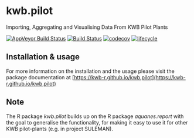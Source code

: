 # kwb.pilot

Importing, Aggregating and Visualising Data From KWB Pilot Plants

[![AppVeyor Build Status](https://ci.appveyor.com/api/projects/status/4wwur7ep1gmcyx8k?svg=true)](https://ci.appveyor.com/project/KWB-R/kwb-pilot) 
[![Build Status](https://travis-ci.org/KWB-R/kwb.pilot.svg?branch=master)](https://travis-ci.org/KWB-R/kwb.pilot) 
[![codecov](https://codecov.io/github/KWB-R/kwb.pilot/branch/master/graphs/badge.svg)](https://codecov.io/github/KWB-R/kwb.pilot)
[![lifecycle](https://img.shields.io/badge/lifecycle-stable-brightgreen.svg)](https://www.tidyverse.org/lifecycle/#stable) 

## Installation & usage

For more information on the installation and the usage please visit the 
package documentation at [https://kwb-r.github.io/kwb.pilot](https://kwb-r.github.io/kwb.pilot)

## Note 

The R package *kwb.pilot* builds up on the R package *aquanes.report* with the 
goal to generalise the functionality, for making it easy to use it for other 
KWB pilot-plants (e.g. in project SULEMAN).
